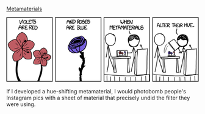 [Metamaterials](https://xkcd.com/1351)

![Metamaterials](./random_comic.png)

If I developed a hue-shifting metamaterial, I would photobomb people's Instagram pics with a sheet of material that precisely undid the filter they were using.

